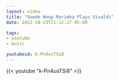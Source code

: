```yaml
---
layout: video
title: "Goede Hoop Marimba Plays Vivaldi"
date: 2022-10-23T21:12:27-05:00

tags:
- youtube
- music

youtubeid: k-Pn4usTSi8
---
```


{{< youtube "k-Pn4usTSi8" >}}
